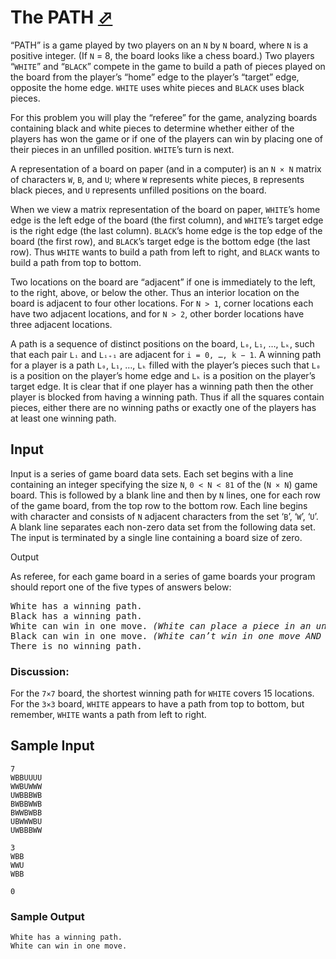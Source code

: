 # The PATH [⬀](https://onlinejudge.org/index.php?option=com_onlinejudge&Itemid=8&category=8&page=show_problem&problem=542)

“PATH” is a game played by two players on an `N` by `N` board, where `N` is a positive integer. (If `N` = 8, the board looks like a chess board.) Two players “`WHITE`” and “`BLACK`” compete in the game to build a path of pieces played on the board from the player’s “home” edge to the player’s “target” edge, opposite the home edge. `WHITE` uses white pieces and `BLACK` uses black pieces.

For this problem you will play the “referee” for the game, analyzing boards containing black and white pieces to determine whether either of the players has won the game or if one of the players can win by placing one of their pieces in an unfilled position. `WHITE`’s turn is next.

A representation of a board on paper (and in a computer) is an `N × N` matrix of characters `W`, `B`, and `U`; where `W` represents white pieces, `B` represents black pieces, and `U` represents unfilled positions on the board.

When we view a matrix representation of the board on paper, `WHITE`’s home edge is the left edge of the board (the first column), and `WHITE`’s target edge is the right edge (the last column). `BLACK`’s home edge is the top edge of the board (the first row), and `BLACK`’s target edge is the bottom edge (the last row). Thus `WHITE` wants to build a path from left to right, and `BLACK` wants to build a path from top to bottom.

Two locations on the board are “adjacent” if one is immediately to the left, to the right, above, or below the other. Thus an interior location on the board is adjacent to four other locations. For `N > 1`, corner locations each have two adjacent locations, and for `N > 2`, other border locations have three adjacent locations.

A path is a sequence of distinct positions on the board, `L₀`, `L₁`, …, `Lₖ`, such that each pair `Lᵢ` and `Lᵢ₊₁` are adjacent for `i = 0, …, k − 1`. A winning path for a player is a path `L₀`, `L₁`, …, `Lₖ` filled with the player’s pieces such that `L₀` is a position on the player’s home edge and `Lₖ` is a position on the player’s target edge. It is clear that if one player has a winning path then the other player is blocked from having a winning path. Thus if all the squares contain pieces, either there are no winning paths or exactly one of the players has at least one winning path.

## Input

Input is a series of game board data sets. Each set begins with a line containing an integer specifying the size `N`, `0 < N < 81` of the (`N × N`) game board. This is followed by a blank line and then by `N` lines, one for each row of the game board, from the top row to the bottom row. Each line begins with character and consists of `N` adjacent characters from the set ‘`B`’, ‘`W`’, ‘`U`’. A blank line separates each non-zero data set from the following data set. The input is terminated by a single line containing a board size of zero.

Output

As referee, for each game board in a series of game boards your program should report one of the five types of answers below:

<pre>
White has a winning path.
Black has a winning path.
White can win in one move. <i>(White can place a piece in an unfilled position)</i>
Black can win in one move. <i>(White can’t win in one move AND Black can if White does’t move)</i>
There is no winning path.
</pre>

### Discussion:

For the `7×7` board, the shortest winning path for `WHITE` covers 15 locations. For the `3×3` board, `WHITE` appears to have a path from top to bottom, but remember, `WHITE` wants a path from left to right.

## Sample Input

```
7
WBBUUUU
WWBUWWW
UWBBBWB
BWBBWWB
BWWBWBB
UBWWWBU
UWBBBWW

3
WBB
WWU
WBB

0
```

### Sample Output

```
White has a winning path.
White can win in one move.
```
